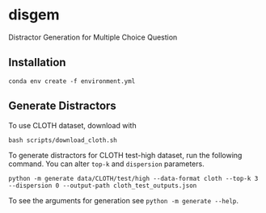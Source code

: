 # disgem
Distractor Generation for Multiple Choice Question


## Installation

```shell
conda env create -f environment.yml
```

## Generate Distractors

To use CLOTH dataset, download with

```shell
bash scripts/download_cloth.sh
```

To generate distractors for CLOTH test-high dataset, run the following command. You can alter `top-k` and `dispersion` parameters.

```shell
python -m generate data/CLOTH/test/high --data-format cloth --top-k 3 --dispersion 0 --output-path cloth_test_outputs.json
```

To see the arguments for generation see `python -m generate --help`.

